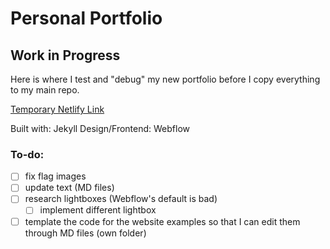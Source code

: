 # Personal Portfolio
## Work in Progress

Here is where I test and "debug" my new portfolio before I copy everything to my main repo.

[Temporary Netlify Link](https://new-portfolio-test.netlify.com/)

Built with: Jekyll
Design/Frontend: Webflow

### To-do:
- [ ] fix flag images
- [ ] update text (MD files)
- [ ] research lightboxes (Webflow's default is bad)
  - [ ] implement different lightbox
- [ ] template the code for the website examples so that I can edit them through MD files (own folder)
